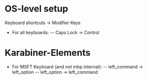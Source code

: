 # OS-level setup
Keyboard shortcuts -> Modifier Keys
- For all keyboards:
-- Caps Lock -> Control

# Karabiner-Elements
- For MSFT Keyboard (and not mbp internal):
-- left_command -> left_option
-- left_option -> left_command
